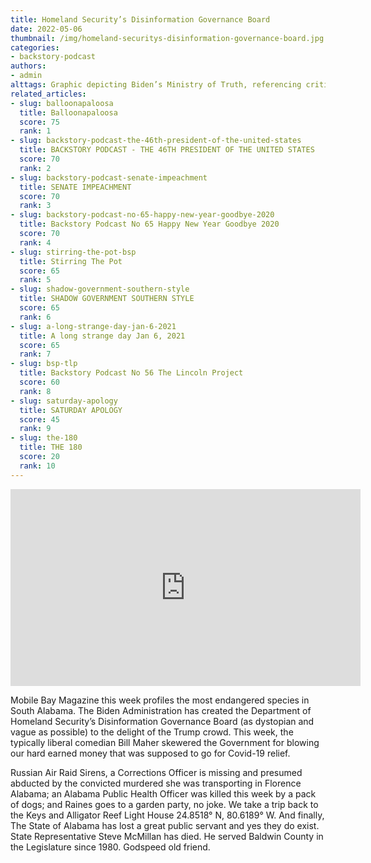 ```yaml
---
title: Homeland Security’s Disinformation Governance Board
date: 2022-05-06
thumbnail: /img/homeland-securitys-disinformation-governance-board.jpg
categories:
- backstory-podcast
authors:
- admin
alttags: Graphic depicting Biden’s Ministry of Truth, referencing criticism of the Disinformation Governance Board. Fox News logo...
related_articles:
- slug: balloonapaloosa
  title: Balloonapaloosa
  score: 75
  rank: 1
- slug: backstory-podcast-the-46th-president-of-the-united-states
  title: BACKSTORY PODCAST - THE 46TH PRESIDENT OF THE UNITED STATES
  score: 70
  rank: 2
- slug: backstory-podcast-senate-impeachment
  title: SENATE IMPEACHMENT
  score: 70
  rank: 3
- slug: backstory-podcast-no-65-happy-new-year-goodbye-2020
  title: Backstory Podcast No 65 Happy New Year Goodbye 2020
  score: 70
  rank: 4
- slug: stirring-the-pot-bsp
  title: Stirring The Pot
  score: 65
  rank: 5
- slug: shadow-government-southern-style
  title: SHADOW GOVERNMENT SOUTHERN STYLE
  score: 65
  rank: 6
- slug: a-long-strange-day-jan-6-2021
  title: A long strange day Jan 6, 2021
  score: 65
  rank: 7
- slug: bsp-tlp
  title: Backstory Podcast No 56 The Lincoln Project
  score: 60
  rank: 8
- slug: saturday-apology
  title: SATURDAY APOLOGY
  score: 45
  rank: 9
- slug: the-180
  title: THE 180
  score: 20
  rank: 10
---
```

<iframe width="560" height="315" src="https://www.youtube.com/embed/uxIJ9Kwc0ok" frameborder="0" allowfullscreen></iframe>

Mobile Bay Magazine this week profiles the most endangered species in South Alabama. The Biden Administration has created the Department of Homeland Security’s Disinformation Governance Board (as dystopian and vague as possible) to the delight of the Trump crowd. This week, the typically liberal comedian Bill Maher skewered the Government for blowing our hard earned money that was supposed to go for Covid-19 relief.

Russian Air Raid Sirens, a Corrections Officer is missing and presumed abducted by the convicted murdered she was transporting in Florence Alabama; an Alabama Public Health Officer was killed this week by a pack of dogs; and Raines goes to a garden party, no joke. We take a trip back to the Keys and Alligator Reef Light House 24.8518° N, 80.6189° W. And finally, The State of Alabama has lost a great public servant and yes they do exist. State Representative Steve McMillan has died. He served Baldwin County in the Legislature since 1980. Godspeed old friend.

